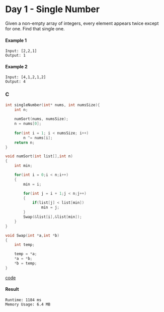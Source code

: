 # Day 1 - Single Number
Given a non-empty array of integers, every element appears twice except for one. Find that single one.

#### Example 1
```
Input: [2,2,1]
Output: 1
```

#### Example 2
```
Input: [4,1,2,1,2]
Output: 4
```

### C
```C
int singleNumber(int* nums, int numsSize){
    int n;
    
    numSort(nums, numsSize);
    n = nums[0];
    
    for(int i = 1; i < numsSize; i++)
        n ^= nums[i];
    return n;
}

void numSort(int list[],int n)
{
	int min;

	for(int i = 0;i < n;i++)
	{
		min = i;

		for(int j = i + 1;j < n;j++)
		{
			if(list[j] < list[min])
				min = j;
		}
		Swap(&list[i],&list[min]);
	}
}

void Swap(int *a,int *b)
{
	int temp;

	temp = *a;
	*a = *b;
	*b = temp;
}
```
[code](code/singleNumber.c)
#### Result
```
Runtime: 1184 ms
Memory Usage: 6.4 MB
```

